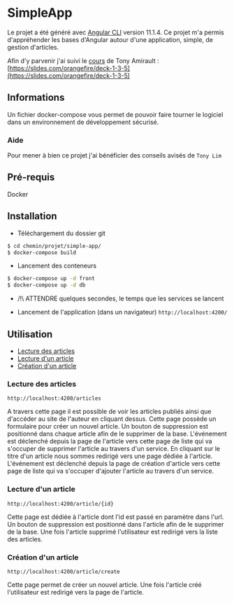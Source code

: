 # SimpleApp

Le projet a été généré avec [Angular CLI](https://github.com/angular/angular-cli) version 11.1.4.
Ce projet m'a permis d'appréhender les bases d'Angular autour d'une application, simple, de gestion d'articles.

Afin d'y parvenir j'ai suivi le [cours](https://slides.com/orangefire/deck-1-3-5) de Tony Amirault : [https://slides.com/orangefire/deck-1-3-5](https://slides.com/orangefire/deck-1-3-5)

## Informations

Un fichier docker-compose vous permet de pouvoir faire tourner le logiciel dans un environnement de développement sécurisé.

### Aide

Pour mener à bien ce projet j'ai bénéficier des conseils avisés de `Tony Lim`

## Pré-requis

Docker

## Installation

* Téléchargement du dossier git
```bash
$ cd chemin/projet/simple-app/
$ docker-compose build
```

* Lancement des conteneurs
```bash
$ docker-compose up -d front
$ docker-compose up -d db
```

* /!\ ATTENDRE quelques secondes, le temps que les services se lancent 

* Lancement de l'application (dans un navigateur)
`
http://localhost:4200/
`

## Utilisation

* [Lecture des articles](#lecture-des-articles)
* [Lecture d'un article](#lecture-dun-article)
* [Création d'un article](#création-dun-article)

### Lecture des articles

```
http://localhost:4200/articles
```

A travers cette page il est possible de voir les articles publiés ainsi que d'accéder au site de l'auteur en cliquant dessus.
Cette page possède un formulaire pour créer un nouvel article.
Un bouton de suppression est positionné dans chaque article afin de le supprimer de la base. L'événement est déclenché depuis la page de l'article vers cette page de liste qui va s'occuper de supprimer l'article au travers d'un service.
En cliquant sur le titre d'un article nous sommes redirigé vers une page dédiée à l'article. L'événement est déclenché depuis la page de création d'article vers cette page de liste qui va s'occuper d'ajouter l'article au travers d'un service.

### Lecture d'un article

```
http://localhost:4200/article/{id}
```

Cette page est dédiée à l'article dont l'id est passé en paramètre dans l'url.
Un bouton de suppression est positionné dans l'article afin de le supprimer de la base. Une fois l'article supprimé l'utilisateur est redirigé vers la liste des articles.

### Création d'un article

```
http://localhost:4200/article/create
```

Cette page permet de créer un nouvel article. Une fois l'article créé l'utilisateur est redirigé vers la page de l'article.